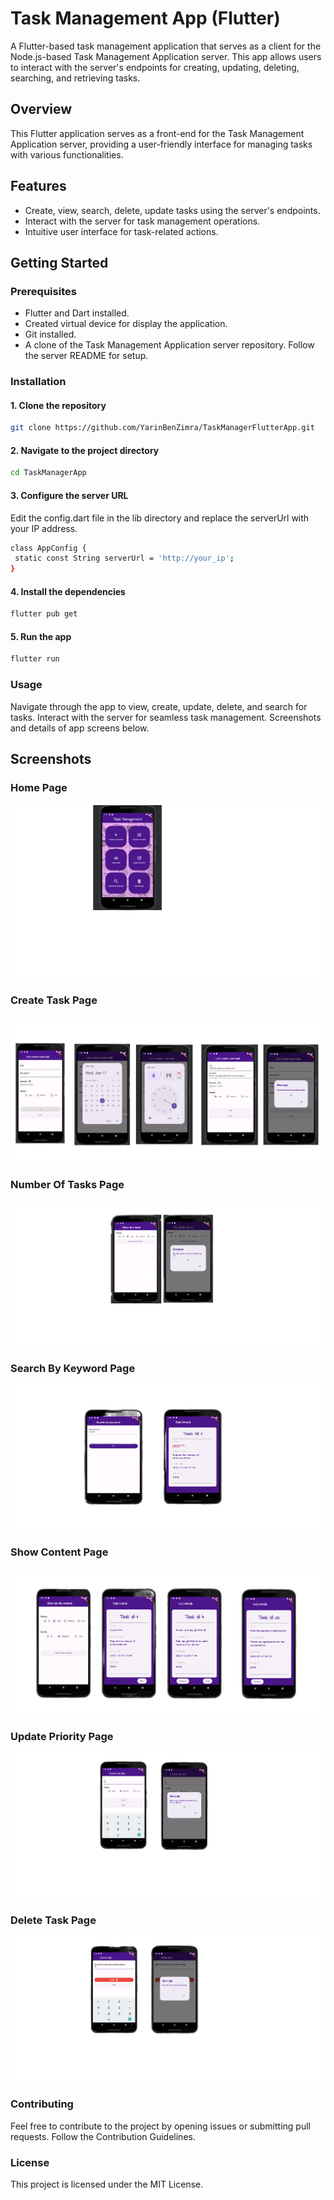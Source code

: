 # Task Management App (Flutter)
A Flutter-based task management application that serves as a client for the Node.js-based Task Management Application server.
This app allows users to interact with the server's endpoints for creating, updating, deleting, searching, and retrieving tasks.

## Overview

This Flutter application serves as a front-end for the Task Management Application server, 
providing a user-friendly interface for managing tasks with various functionalities.

## Features

- Create, view, search, delete, update tasks using the server's endpoints.
- Interact with the server for task management operations.
- Intuitive user interface for task-related actions.

## Getting Started

### Prerequisites

- Flutter and Dart installed.
- Created virtual device for display the application.
- Git installed.
- A clone of the Task Management Application server repository. Follow the server README for setup.

### Installation

#### 1. Clone the repository

   ```bash 
   git clone https://github.com/YarinBenZimra/TaskManagerFlutterApp.git
```

#### 2. Navigate to the project directory

  ```bash 
cd TaskManagerApp
```

#### 3. Configure the server URL
   Edit the config.dart file in the lib directory and replace the serverUrl with your IP address.

 ```bash
class AppConfig {
  static const String serverUrl = 'http://your_ip';
}
```

#### 4. Install the dependencies

 ```bash 
 flutter pub get
```

#### 5. Run the app

 ```bash 
flutter run
```

### Usage
Navigate through the app to view, create, update, delete, and search for tasks.
Interact with the server for seamless task management.
Screenshots and details of app screens below.

## Screenshots
### Home Page

![](/Screenshots/Home_Page.png)

### Create Task Page

![](/Screenshots/Create_A_New_Task.png)

### Number Of Tasks Page

![](/Screenshots/Number_Of_Tasks.png)

### Search By Keyword Page

![](/Screenshots/Search_By_Keyword.png)

### Show Content Page

![](/Screenshots/Show_Content.png)

### Update Priority Page

![](/Screenshots/Update_Priority.png)

### Delete Task Page

![](/Screenshots/Delete_Task.png)


### Contributing
Feel free to contribute to the project by opening issues or submitting pull requests. Follow the Contribution Guidelines.

### License
This project is licensed under the MIT License.




